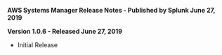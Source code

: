 **AWS Systems Manager Release Notes - Published by Splunk June 27, 2019**


**Version 1.0.6 - Released June 27, 2019**

* Initial Release

